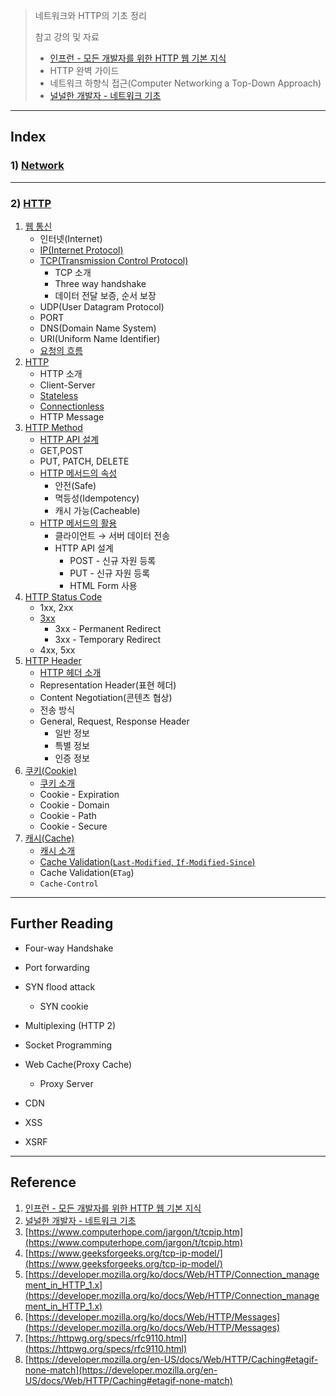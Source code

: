 > 네트워크와 HTTP의 기초 정리
>
> 참고 강의 및 자료
>
> * [인프런 - 모든 개발자를 위한 HTTP 웹 기본 지식](https://www.inflearn.com/course/http-%EC%9B%B9-%EB%84%A4%ED%8A%B8%EC%9B%8C%ED%81%AC/dashboard)
> * HTTP 완벽 가이드
> * 네트워크 하향식 접근(Computer Networking a Top-Down Approach)
> * [널널한 개발자 - 네트워크 기초](https://www.youtube.com/watch?v=k1gyh9BlOT8&list=PLXvgR_grOs1BFH-TuqFsfHqbh-gpMbFoy)

---

## Index

### 1) [Network](https://github.com/seungki1011/Data-Engineering/tree/main/network%20and%20http/(001)Network)

---

### 2) [HTTP](https://github.com/seungki1011/Data-Engineering/tree/main/network%20and%20http/(002)HTTP)

1. [웹 통신]((002)HTTP/README.md#1-%EC%9B%B9-%ED%86%B5%EC%8B%A0)
   * 인터넷(Internet)
   * [IP(Internet Protocol)]((002)HTTP/README.md#12-ipinternet-protocol)
   * [TCP(Transmission Control Protocol)]((002)HTTP/README.md#13-tcptransmission-control-protocol)
     * TCP 소개
     * Three way handshake
     * 데이터 전달 보증, 순서 보장
   * UDP(User Datagram Protocol)
   * PORT
   * DNS(Domain Name System)
   * URI(Uniform Name Identifier)
   * [요청의 흐름]((002)HTTP/README.md#18-%EC%9B%B9%EC%97%90%EC%84%9C%EC%9D%98-%EC%9A%94%EC%B2%AD%EC%9D%98-%ED%9D%90%EB%A6%84)
2. [HTTP]((002)HTTP/README.md#2-http)
   * HTTP 소개
   * Client-Server
   * [Stateless]((002)HTTP/README.md#23-stateless)
   * [Connectionless]((002)HTTP/README.md#24-connectionless)
   * HTTP Message
3. [HTTP Method]((002)HTTP/README.md#3-http-method)
   * [HTTP API 설계]((002)HTTP/README.md#31-http-api-%EC%84%A4%EA%B3%84-%EC%86%8C%EA%B0%9C)
   * GET,POST
   * PUT, PATCH, DELETE
   * [HTTP 메서드의 속성]((002)HTTP/README.md#34-http-%EB%A9%94%EC%84%9C%EB%93%9C%EC%9D%98-%EC%86%8D%EC%84%B1)
     * 안전(Safe)
     * 멱등성(Idempotency)
     * 캐시 가능(Cacheable)
   * [HTTP 메서드의 활용]((002)HTTP/README.md#35-http-%EB%A9%94%EC%84%9C%EB%93%9C%EC%9D%98-%ED%99%9C%EC%9A%A9)
     * 클라이언트 → 서버 데이터 전송
     * HTTP API 설계
       * POST - 신규 자원 등록
       * PUT - 신규 자원 등록
       * HTML Form 사용
4. [HTTP Status Code]((002)HTTP/README.md#4-http-status-code)
   * 1xx, 2xx
   * [3xx]((002)HTTP/README.md#42-3xxredirection)
     * 3xx - Permanent Redirect
     * 3xx - Temporary Redirect
   * 4xx, 5xx
5. [HTTP Header]((002)HTTP/README.md#5-http-header)
   * [HTTP 헤더 소개]((002)HTTP/README.md#51-http-%ED%97%A4%EB%8D%94-%EC%86%8C%EA%B0%9C)
   * Representation Header(표현 헤더)
   * Content Negotiation(콘텐츠 협상)
   * 전송 방식
   * General, Request, Response Header
     * 일반 정보
     * 특별 정보
     * 인증 정보
6. [쿠키(Cookie)]((002)HTTP/README.md#6-cookie)
   * [쿠키 소개]((002)HTTP/README.md#61-%EC%BF%A0%ED%82%A4-%EC%86%8C%EA%B0%9C)
   * Cookie - Expiration
   * Cookie - Domain
   * Cookie - Path
   * Cookie - Secure
7. [캐시(Cache)]((002)HTTP/README.md#7-cache-header)
   * [캐시 소개]((002)HTTP/README.md#71-%EC%BA%90%EC%8B%9C-%EC%86%8C%EA%B0%9C)
   * [Cache Validation(`Last-Modified`, `If-Modified-Since`)]((002)HTTP/README.md#72-cache-validationlast-modified-if-modified-since)
   * Cache Validation(`ETag`)
   * `Cache-Control`

---

## Further Reading

* Four-way Handshake
* Port forwarding
* SYN flood attack
  * SYN cookie
* Multiplexing (HTTP 2)
* Socket Programming
* Web Cache(Proxy Cache)
  * Proxy Server

* CDN
* XSS
* XSRF



---

## Reference

1. [인프런 - 모든 개발자를 위한 HTTP 웹 기본 지식](https://www.inflearn.com/course/http-%EC%9B%B9-%EB%84%A4%ED%8A%B8%EC%9B%8C%ED%81%AC/dashboard)
2. [널널한 개발자 - 네트워크 기초](https://www.youtube.com/watch?v=k1gyh9BlOT8&list=PLXvgR_grOs1BFH-TuqFsfHqbh-gpMbFoy)
3. [https://www.computerhope.com/jargon/t/tcpip.htm](https://www.computerhope.com/jargon/t/tcpip.htm)
4. [https://www.geeksforgeeks.org/tcp-ip-model/](https://www.geeksforgeeks.org/tcp-ip-model/)
5. [https://developer.mozilla.org/ko/docs/Web/HTTP/Connection_management_in_HTTP_1.x](https://developer.mozilla.org/ko/docs/Web/HTTP/Connection_management_in_HTTP_1.x)
6. [https://developer.mozilla.org/ko/docs/Web/HTTP/Messages](https://developer.mozilla.org/ko/docs/Web/HTTP/Messages)
7. [https://httpwg.org/specs/rfc9110.html](https://httpwg.org/specs/rfc9110.html)
8. [https://developer.mozilla.org/en-US/docs/Web/HTTP/Caching#etagif-none-match](https://developer.mozilla.org/en-US/docs/Web/HTTP/Caching#etagif-none-match)
